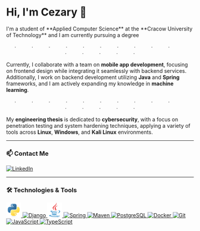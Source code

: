 <h1 align="left">Hi, I'm Cezary 👋</h1>
I'm a student of **Applied Computer Science** at the **Cracow University of Technology** and I am currently pursuing a degree

<p align="center">∙   ∙   ∙   ∙   ∙   ∙   ∙   ∙   ∙   ∙   ∙   ∙   ∙   ∙   ∙</p>

Currently, I collaborate with a team on **mobile app development**, focusing on frontend design while integrating it seamlessly with backend services.
<br/>
Additionally, I work on backend development utilizing **Java** and **Spring** frameworks, and I am actively expanding my knowledge in **machine learning**.

<p align="center">∙   ∙   ∙   ∙   ∙   ∙   ∙   ∙   ∙   ∙   ∙   ∙   ∙   ∙   ∙</p>

My **engineering thesis** is dedicated to **cybersecurity**, with a focus on penetration testing and system hardening techniques, applying a variety of tools across **Linux**, **Windows**, and **Kali Linux** environments.




---

<h3 align="left">📫 Contact Me</h3>
<p align="left">
  <a href="https://www.linkedin.com/in/cezary-kochanski09" target="_blank">
    <img src="https://cdn.jsdelivr.net/gh/devicons/devicon@latest/icons/linkedin/linkedin-original.svg" alt="LinkedIn" width="40" height="40"/>
  </a>
</p>

---

<h3 align="left">🛠️ Technologies & Tools</h3>
<p align="left">
  <a href="https://www.python.org" target="_blank" rel="noreferrer">
    <img src="https://raw.githubusercontent.com/devicons/devicon/master/icons/python/python-original.svg" alt="Python" width="40" height="40"/>
  </a>
  <a href="https://www.djangoproject.com" target="_blank" rel="noreferrer">
    <img src="https://cdn.jsdelivr.net/gh/devicons/devicon/icons/django/django-plain.svg" alt="Django" width="40" height="40"/>
  </a>
  <a href="https://www.java.com" target="_blank" rel="noreferrer">
    <img src="https://raw.githubusercontent.com/devicons/devicon/master/icons/java/java-original.svg" alt="Java" width="40" height="40"/>
  </a>
  <a href="https://spring.io" target="_blank" rel="noreferrer">
    <img src="https://cdn.jsdelivr.net/gh/devicons/devicon/icons/spring/spring-original.svg" alt="Spring" width="40" height="40"/>
  </a>
  <a href="https://maven.apache.org" target="_blank" rel="noreferrer">
    <img src="https://cdn.jsdelivr.net/gh/devicons/devicon/icons/maven/maven-original.svg" alt="Maven" width="40" height="40"/>
  </a>
  <a href="https://www.postgresql.org" target="_blank" rel="noreferrer">
    <img src="https://cdn.jsdelivr.net/gh/devicons/devicon/icons/postgresql/postgresql-original.svg" alt="PostgreSQL" width="40" height="40"/>
  </a>
  <a href="https://www.docker.com" target="_blank" rel="noreferrer">
    <img src="https://cdn.jsdelivr.net/gh/devicons/devicon/icons/docker/docker-original.svg" alt="Docker" width="40" height="40"/>
  </a>
  <a href="https://git-scm.com" target="_blank" rel="noreferrer">
    <img src="https://cdn.jsdelivr.net/gh/devicons/devicon/icons/git/git-original.svg" alt="Git" width="40" height="40"/>
  </a>
  <a href="https://developer.mozilla.org/en-US/docs/Web/JavaScript" target="_blank" rel="noreferrer">
    <img src="https://cdn.jsdelivr.net/gh/devicons/devicon/icons/javascript/javascript-original.svg" alt="JavaScript" width="40" height="40"/>
  </a>
  <a href="https://www.typescriptlang.org" target="_blank" rel="noreferrer">
    <img src="https://cdn.jsdelivr.net/gh/devicons/devicon/icons/typescript/typescript-original.svg" alt="TypeScript" width="40" height="40"/>
  </a>
</p>
